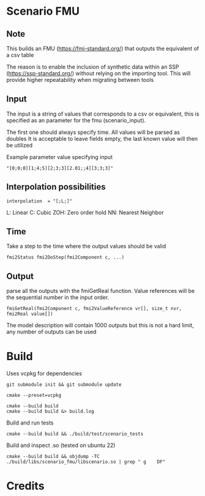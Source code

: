 # Scenario FMU

## Note

This builds an FMU (https://fmi-standard.org/) that outputs the equivalent of a csv table

The reason is to enable the inclusion of synthetic data within an SSP (https://ssp-standard.org/) without relying on the importing tool.
This will provide higher repeatability when migrating between tools 


## Input 
The input is a string of values that corresponds to a csv or equivalent, this is specified as an parameter for the fmu (scenario_input). 

The first one should always specify time.
All values will be parsed as doubles
It is acceptable to leave fields empty, the last known value will then be utilized

Example parameter value specifying input
```
"[0;0;0][1;4;5][2;3;3][2.01;;4][3;3;3]"
```

## Interpolation possibilities
```
interpolation  = "[;L;]"
```
L: Linear
C: Cubic
ZOH: Zero order hold
NN: Nearest Neighbor

## Time

Take a step to the time where the output values should be valid

```
fmi2Status fmi2DoStep(fmi2Component c, ...)
```

## Output

parse all the outputs with the fmiGetReal function. 
Value references will be the sequential number in the input order.
```
fmiGetReal(fmi2Component c, fmi2ValueReference vr[], size_t nvr, fmi2Real value[])
```

The model description will contain 1000 outputs but this is not a hard limit, any number of outputs can be used

# Build

Uses vcpkg for dependencies

```
git submodule init && git submodule update

cmake --preset=vcpkg

cmake --build build
cmake --build build &> build.log
```

Build and run tests
```
cmake --build build && ./build/test/scenario_tests
```

Build and inspect .so (tested on ubuntu 22)
```
cmake --build build && objdump -TC ./build/libs/scenario_fmu/libscenario.so | grep " g    DF"
```

# Credits
